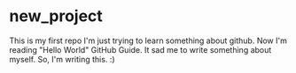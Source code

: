 # new_project
This is my first repo
I'm just trying to learn something about github.
Now I'm reading "Hello World" GitHub Guide.
It sad me to write something about myself. So, I'm writing this.
:)

